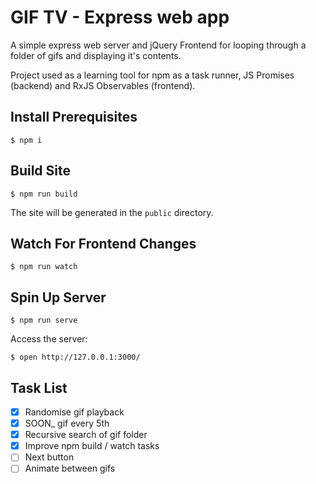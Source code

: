 
# GIF TV - Express web app

A simple express web server and jQuery Frontend for looping through a folder of gifs and displaying it's contents.

Project used as a learning tool for npm as a task runner, JS Promises (backend) and RxJS Observables (frontend).

## Install Prerequisites

```shell
$ npm i
```

## Build Site

```shell
$ npm run build
```

The site will be generated in the `public` directory.

## Watch For Frontend Changes

```shell
$ npm run watch
```

## Spin Up Server

```shell
$ npm run serve
```

Access the server:

```shell
$ open http://127.0.0.1:3000/
```

## Task List

- [x] Randomise gif playback
- [x] SOON_ gif every 5th
- [x] Recursive search of gif folder
- [x] Improve npm build / watch tasks
- [ ] Next button
- [ ] Animate between gifs
